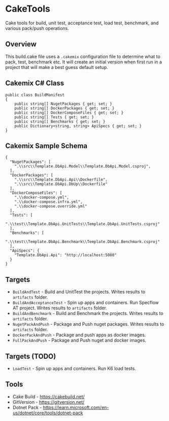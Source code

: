 # CakeTools
Cake tools for build, unit test, acceptance test, load test, benchmark, and various pack/push operations.

## Overview
This build.cake file uses a `.cakemix` configuration file to determine what to pack, test, benchmark etc. It will create an initial version when first run in a project that will make a best guess default setup.

## Cakemix C# Class

```
public class BuildManifest
{
	public string[] NugetPackages { get; set; }
	public string[] DockerPackages { get; set; }
	public string[] DockerComposeFiles { get; set; }
	public string[] Tests { get; set; }
	public string[] Benchmarks { get; set; }
	public Dictionary<string, string> ApiSpecs { get; set; }
}
```

## Cakemix Sample Schema

```
{
  "NugetPackages": [
    ".\\src\\Template.DbApi.Model\\Template.DbApi.Model.csproj",
  ],
  "DockerPackages": [
    ".\\src\\Template.DbApi.Api\\Dockerfile",
    ".\\src\\Template.DbApi.DbUp\\Dockerfile"
  ],
  "DockerComposeFiles": [
    ".\\docker-compose.yml",
    ".\\docker-compose.infra.yml",
    ".\\docker-compose.override.yml"
  ],
  "Tests": [
    ".\\test\\Template.DbApi.UnitTests\\Template.DbApi.UnitTests.csproj"
  ],
  "Benchmarks": [
    ".\\test\\Template.DbApi.Benchmark\\Template.DbApi.Benchmark.csproj"
  ],
  "ApiSpecs": {
    "Template.DbApi.Api": "http://localhost:5080"
  }
}
```

## Targets
* `BuildAndTest` - Build and UnitTest the projects. Writes results to `artifacts` folder.
* `BuildAndAcceptanceTest` - Spin up apps and containers. Run Specflow AT project. Writes results to `artifacts` folder.
* `BuildAndBenchmark` - Build and Benchmark the projects. Writes results to `artifacts` folder.
* `NugetPackAndPush` - Package and Push nuget packages. Writes results to `artifacts` folder.
* `DockerPackAndPush` - Package and push apps as docker images.
* `FullPackAndPush` - Package and Push nuget and docker images.

## Targets (TODO)
* `LoadTest` - Spin up apps and containers. Run K6 load tests.

## Tools
* Cake Build - https://cakebuild.net/
* GitVersion - https://gitversion.net/
* Dotnet Pack - https://learn.microsoft.com/en-us/dotnet/core/tools/dotnet-pack
